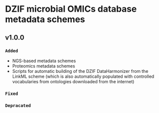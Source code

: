 # DZIF microbial OMICs database metadata schemes

## v1.0.0

### `Added`
- NGS-based metadata schemes
- Proteomics metadata schemes
- Scripts for automatic building of the DZIF DataHarmonizer from the LinkML scheme (which is also automatically populated with controlled vocabularies from ontologies downloaded from the internet)

### `Fixed`

### `Depracated`